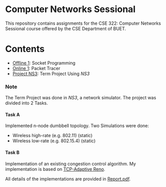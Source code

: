 # Computer Networks Sessional
This repository contains assignments for the CSE 322: Computer Networks Sessional course offered by the CSE Department of BUET. 

# Contents
- [Offline 1](Offline%201): Socket Programming
- [Online 1](Online%201): Packet Tracer
- [Project NS3](Project%20NS3): Term Project Using *NS3*

### Note
The Term Project was done in *NS3*, a network simulator. The project was divided into 2 Tasks. 

#### Task A
Implemented n-node dumbbell topology. Two Simulations were done:
- Wireless high-rate (e.g. 802.11) (static)
- Wireless low-rate (e.g. 802.15.4) (static)

#### Task B
Implementation of an existing congestion control algorithm. My implementation is based on [TCP-Adaptive Reno](Project%20NS3/Submission/Paper.pdf).

All details of the implementations are provided in [Report.pdf](Project%20NS3/Submission/Report.pdf).

